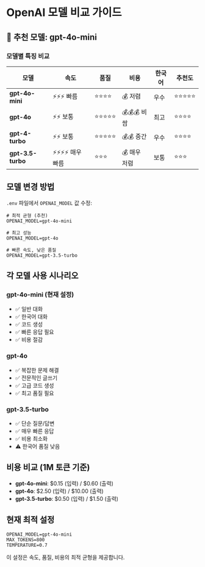 # OpenAI 모델 비교 가이드

## 🎯 추천 모델: gpt-4o-mini

### 모델별 특징 비교

| 모델 | 속도 | 품질 | 비용 | 한국어 | 추천도 |
|------|------|------|------|--------|--------|
| **gpt-4o-mini** | ⚡⚡⚡ 빠름 | ⭐⭐⭐⭐ | 💰 저렴 | 우수 | ⭐⭐⭐⭐⭐ |
| **gpt-4o** | ⚡⚡ 보통 | ⭐⭐⭐⭐⭐ | 💰💰💰 비쌈 | 최고 | ⭐⭐⭐⭐ |
| **gpt-4-turbo** | ⚡⚡ 보통 | ⭐⭐⭐⭐⭐ | 💰💰 중간 | 우수 | ⭐⭐⭐⭐ |
| **gpt-3.5-turbo** | ⚡⚡⚡⚡ 매우 빠름 | ⭐⭐⭐ | 💰 매우 저렴 | 보통 | ⭐⭐⭐ |

## 모델 변경 방법

`.env` 파일에서 `OPENAI_MODEL` 값 수정:

```env
# 최적 균형 (추천)
OPENAI_MODEL=gpt-4o-mini

# 최고 성능
OPENAI_MODEL=gpt-4o

# 빠른 속도, 낮은 품질
OPENAI_MODEL=gpt-3.5-turbo
```

## 각 모델 사용 시나리오

### gpt-4o-mini (현재 설정)
- ✅ 일반 대화
- ✅ 한국어 대화
- ✅ 코드 생성
- ✅ 빠른 응답 필요
- ✅ 비용 절감

### gpt-4o
- ✅ 복잡한 문제 해결
- ✅ 전문적인 글쓰기
- ✅ 고급 코드 생성
- ✅ 최고 품질 필요

### gpt-3.5-turbo
- ✅ 단순 질문/답변
- ✅ 매우 빠른 응답
- ✅ 비용 최소화
- ⚠️ 한국어 품질 낮음

## 비용 비교 (1M 토큰 기준)

- **gpt-4o-mini**: $0.15 (입력) / $0.60 (출력)
- **gpt-4o**: $2.50 (입력) / $10.00 (출력)
- **gpt-3.5-turbo**: $0.50 (입력) / $1.50 (출력)

## 현재 최적 설정

```env
OPENAI_MODEL=gpt-4o-mini
MAX_TOKENS=800
TEMPERATURE=0.7
```

이 설정은 속도, 품질, 비용의 최적 균형을 제공합니다.